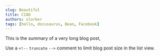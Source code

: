 ```yaml
---
slug: Beautiful
title: CIAO
authors: slorber
tags: [hello, docusaurus, Bean, Facebook]
---
```


This is the summary of a very long blog post,

Use a `<!--` `truncate` `-->` comment to limit blog post size in the list view.

<!-- truncate -->